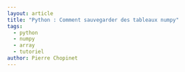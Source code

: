 ```yaml
---
layout: article
title: "Python : Comment sauvegarder des tableaux numpy"
tags:
  - python
  - numpy
  - array
  - tutoriel
author: Pierre Chopinet
---
```

